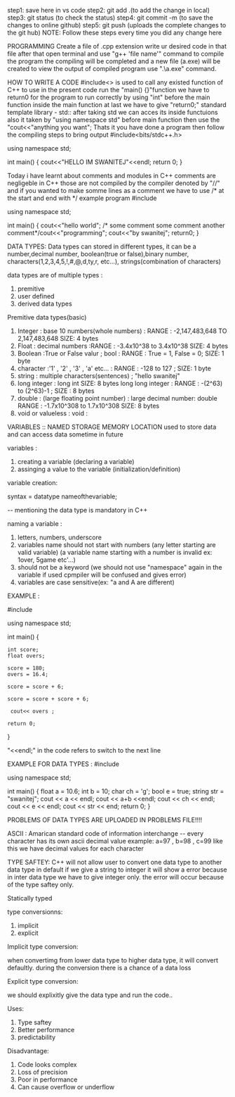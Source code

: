 
step1: save here in vs code
step2: git add .(to add the change in local)
step3: git status (to check the status)
step4: git commit -m (to save the changes to online github)
step5: git push (uploads the complete changes to the git hub)
NOTE: Follow these steps every time you did any change here



PROGRAMMING
Create a file of .cpp extension 
write ur desired code in that file
after that open terminal and use "g++ 'file name'" command to compile the program
the compiling will be completed and a new file (a.exe) will be created
to view the output of compiled program use ".\a.exe" command.

HOW TO WRITE A CODE
  #include<> is used to call any existed function of C++ to use in the present code
  run the "main() {}"function
  we have to return0 for the program to run correctly by using "int" before the main function
  inside the main function at last we have to give "return0;"
  standard template library - std:: 
  after taking std we can acces its inside functuions also it taken by "using namespace std" before main function
  then use the "cout<<"anything you want";
  Thats it you have done a program 
  then follow the compiling steps to bring output
#include<bits/stdc++.h>

using namespace std;

int main() {
    cout<<"HELLO IM SWANITEJ"<<endl;
    return 0;
}


Today i have learnt about comments and modules in C++ 
comments are negligeble in C++ those are not compiled by the compiler denoted by "//"
and if you wanted to make somme lines as a comment we have to use /* at the start and end with */
example program
#include<iostream>

using namespace std;

int main()  {
  cout<<"hello world";
  /* some comment
  some comment
  another comment*/cout<<"programming";
  cout<<"by swanitej";
  return0;
}

DATA TYPES: Data types can stored in different types, it can be a number,decimal number, boolean(true or false),binary number, characters(1,2,3,4,5,!,#,@,d,ty,r, etc...), strings(combination of characters) 

data types are of multiple types :
1. premitive
2. user defined
3. derived data types

Premitive data types(basic)

1. Integer : base 10 numbers(whole numbers)  : RANGE : -2,147,483,648 TO 2,147,483,648 SIZE: 4 bytes
2. Float : decimal numbers :RANGE :  -3.4x10^38 to 3.4x10^38 SIZE: 4 bytes
3. Boolean :True or False valur ; bool  : RANGE : True = 1, False = 0; SIZE: 1 byte
4. character :'1' , '2' , '3' , 'a' etc... : RANGE : -128 to 127 ; SIZE: 1 byte
5. string : multiple characters(sentences) ; "hello swanitej" 
6. long integer : long int SIZE: 8 bytes 
   long long integer : RANGE : -(2^63) to (2^63)-1 ; SIZE : 8 bytes
7. double : (large floating point number) : large decimal number: double  RANGE : -1.7x10^308 to 1.7x10^308 SIZE: 8 bytes 
8. void or valueless : void : 


VARIABLES ::
NAMED STORAGE MEMORY LOCATION
used to store data and can access data sometime in future

variables :
1. creating a variable (declaring a variable)
2. assinging a value to the variable (initialization/definition)

variable creation:

syntax = datatype nameofthevariable;   

-- mentioning the data type is mandatory in C++


naming a variable :
1. letters, numbers, underscore
2. variables name should not start with numbers (any letter starting are valid variable)
(a variable name starting with a number is invalid ex: 1over, 5game etc'...)
3. should not be a keyword (we should not use "namespace" again in the variable if used cpmpiler will be confused and gives error)
4. variables are case sensitive(ex: "a and A are different)

EXAMPLE : 

#include <iostream>

using namespace std;

int main() {

    int score;
    float overs;

    score = 180;
    overs = 16.4;

    score = score + 6;

    score = score + score + 6;

     cout<< overs ;

    return 0;
}



"<<endl;" in the code refers to switch to the next line


EXAMPLE FOR DATA TYPES :
#include<iostream>

using namespace std;

int main() {
    float a = 10.6;
    int b = 10;
    char ch = 'g';
    bool e = true;
    string str = "swanitej";
    cout << a << endl;
    cout << a+b <<endl;
    cout << ch << endl;
    cout << e << endl;
    cout << str << end;
    return 0;
}

PROBLEMS OF DATA TYPES ARE UPLOADED IN PROBLEMS FILE!!!!


ASCII : Amarican standard code of information interchange
-- every character has its own ascii decimal value
example: a=97 , b=98 , c=99 
like this we have decimal values for each character


TYPE SAFTEY: 
C++ will not allow user to convert one data type to another data type in default
if we give a string to integer it will show a error because in inter data type we have to
give integer only. the error will occur because of the type saftey only.


Statically typed

type conversionns:

1. implicit 
2. explicit

Implicit type conversion: 

when convertimg from lower data type to higher data type, 
it will convert defaultly. during the conversion there is a chance of a data loss

Explicit type conversion:

we should explixitly give the data type and run the code..

Uses:
1. Type saftey
2. Better performance
3. predictability

Disadvantage:
1. Code looks complex
2. Loss of precision
3. Poor in performance
4. Can cause overflow or underflow